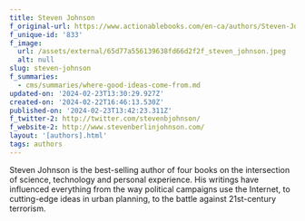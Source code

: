 ```yaml
---
title: Steven Johnson
f_original-url: https://www.actionablebooks.com/en-ca/authors/Steven-Johnson/
f_unique-id: '833'
f_image:
  url: /assets/external/65d77a556139638fd66d2f2f_steven_johnson.jpeg
  alt: null
slug: steven-johnson
f_summaries:
  - cms/summaries/where-good-ideas-come-from.md
updated-on: '2024-02-23T13:30:29.927Z'
created-on: '2024-02-22T16:46:13.530Z'
published-on: '2024-02-23T13:42:23.311Z'
f_twitter-2: http://twitter.com/stevenbjohnson/
f_website-2: http://www.stevenberlinjohnson.com/
layout: '[authors].html'
tags: authors
---
```


Steven Johnson is the best-selling author of four books on the intersection of science, technology and personal experience. His writings have influenced everything from the way political campaigns use the Internet, to cutting-edge ideas in urban planning, to the battle against 21st-century terrorism.
